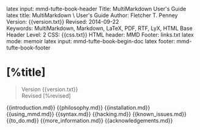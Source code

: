 latex input:	mmd-tufte-book-header
Title:	MultiMarkdown User's Guide
latex title:	MultiMarkdown \\
	User's Guide
Author:	Fletcher T. Penney
Version:	{{version.txt}}
Revised:	2014-09-22  
Keywords:	MultiMarkdown, Markdown, LaTeX, PDF, RTF, LyX, HTML
Base Header Level:	2
CSS:	{{css.txt}}
HTML header:	<script type="text/javascript"
	src="http://cdn.mathjax.org/mathjax/latest/MathJax.js?config=TeX-AMS-MML_HTMLorMML">
	</script>
MMD Footer:	links.txt
latex mode:	memoir
latex input:	mmd-tufte-book-begin-doc
latex footer:	mmd-tufte-book-footer

#  [%title] #

> Version {{version.txt}}  
> Revised [%revised]

{{introduction.md}}
{{philosophy.md}}
{{installation.md}}
{{using_mmd.md}}
{{syntax.md}}
{{hacking.md}}
{{known_issues.md}}
{{to_do.md}}
{{more_information.md}}
{{acknowledgements.md}}
